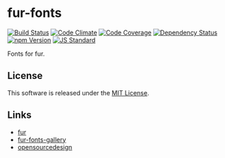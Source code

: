 fur-fonts
==========

<!---
This file is generated by ape-tmpl. Do not update manually.
--->

<!-- Badge Start -->
<a name="badges"></a>

[![Build Status][bd_travis_shield_url]][bd_travis_url]
[![Code Climate][bd_codeclimate_shield_url]][bd_codeclimate_url]
[![Code Coverage][bd_codeclimate_coverage_shield_url]][bd_codeclimate_url]
[![Dependency Status][bd_gemnasium_shield_url]][bd_gemnasium_url]
[![npm Version][bd_npm_shield_url]][bd_npm_url]
[![JS Standard][bd_standard_shield_url]][bd_standard_url]

[bd_repo_url]: https://github.com/fur-labo/fur-fonts
[bd_travis_url]: http://travis-ci.org/fur-labo/fur-fonts
[bd_travis_shield_url]: http://img.shields.io/travis/fur-labo/fur-fonts.svg?style=flat
[bd_travis_com_url]: http://travis-ci.com/fur-labo/fur-fonts
[bd_travis_com_shield_url]: https://api.travis-ci.com/fur-labo/fur-fonts.svg?token=
[bd_license_url]: https://github.com/fur-labo/fur-fonts/blob/master/LICENSE
[bd_codeclimate_url]: http://codeclimate.com/github/fur-labo/fur-fonts
[bd_codeclimate_shield_url]: http://img.shields.io/codeclimate/github/fur-labo/fur-fonts.svg?style=flat
[bd_codeclimate_coverage_shield_url]: http://img.shields.io/codeclimate/coverage/github/fur-labo/fur-fonts.svg?style=flat
[bd_gemnasium_url]: https://gemnasium.com/fur-labo/fur-fonts
[bd_gemnasium_shield_url]: https://gemnasium.com/fur-labo/fur-fonts.svg
[bd_npm_url]: http://www.npmjs.org/package/fur-fonts
[bd_npm_shield_url]: http://img.shields.io/npm/v/fur-fonts.svg?style=flat
[bd_standard_url]: http://standardjs.com/
[bd_standard_shield_url]: https://img.shields.io/badge/code%20style-standard-brightgreen.svg

<!-- Badge End -->


<!-- Description Start -->
<a name="description"></a>

Fonts for fur.

<!-- Description End -->


<!-- Overview Start -->
<a name="overview"></a>



<!-- Overview End -->


<!-- Sections Start -->
<a name="sections"></a>


<!-- Sections Start -->


<!-- LICENSE Start -->
<a name="license"></a>

License
-------
This software is released under the [MIT License](https://github.com/fur-labo/fur-fonts/blob/master/LICENSE).

<!-- LICENSE End -->


<!-- Links Start -->
<a name="links"></a>

Links
------

+ [fur][fur_url]
+ [fur-fonts-gallery][fur_fonts_gallery_url]
+ [opensourcedesign][opensourcedesign_url]

[fur_url]: https://github.com/fur-labo/fur
[fur_fonts_gallery_url]: http://fur-labo.github.io/fur-fonts/
[opensourcedesign_url]: https://github.com/opensourcedesign/fonts

<!-- Links End -->

